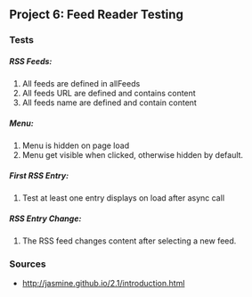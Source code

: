 ## Project 6: Feed Reader Testing

### Tests
##### RSS Feeds:
  1. All feeds are defined in allFeeds
  2. All feeds URL are defined and contains content
  3. All feeds name are defined and contain content

##### Menu:
  1. Menu is hidden on page load
  2. Menu get visible when clicked, otherwise hidden by default.

##### First RSS Entry:
  1. Test at least one entry displays on load after async call
##### RSS Entry Change:
  1. The RSS feed changes content after selecting a new feed.

### Sources
* http://jasmine.github.io/2.1/introduction.html

